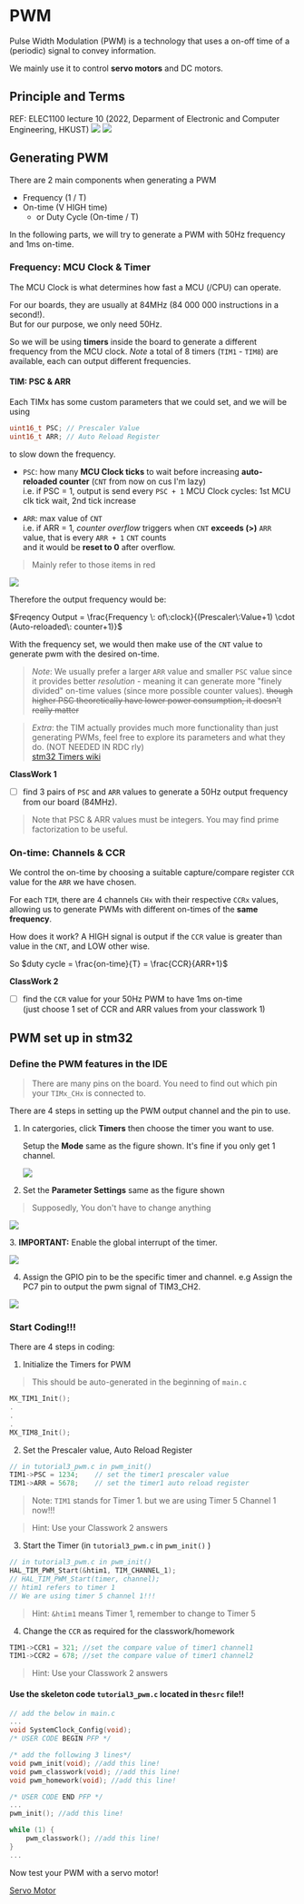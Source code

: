 # PWM
Pulse Width Modulation (PWM) is a technology that uses a on-off time of a (periodic) signal to convey information.

We mainly use it to control **servo motors** and DC motors.

## Principle and Terms
REF: ELEC1100 lecture 10 (2022, Deparment of Electronic and Computer Engineering, HKUST) ![](https://i.imgur.com/jnZB3Kd.jpg) ![](https://i.imgur.com/7Iyfnpg.jpg)

## Generating PWM
There are 2 main components when generating a PWM
- Frequency (1 / T)
- On-time (V HIGH time)
  - or Duty Cycle (On-time / T)

In the following parts, we will try to generate a PWM with 50Hz frequency and 1ms on-time.

### Frequency: MCU Clock & Timer 
The MCU Clock is what determines how fast a MCU (/CPU) can operate.

For our boards, they are usually at 84MHz (84 000 000 instructions in a second!).\
But for our purpose, we only need 50Hz.

So we will be using **timers** inside the board to generate a different frequency from the MCU clock.
*Note* a total of 8 timers (`TIM1` - `TIM8`) are available, each can output different frequencies.

#### TIM: PSC & ARR
Each TIMx has some custom parameters that we could set, and we will be using
```c
uint16_t PSC; // Prescaler Value
uint16_t ARR; // Auto Reload Register
```
to slow down the frequency.

- `PSC`: how many **MCU Clock ticks** to wait before increasing **auto-reloaded counter** (`CNT` from now on cus I'm lazy)\
  i.e. if PSC = 1, output is send every `PSC + 1` MCU Clock cycles: 1st MCU clk tick wait, 2nd tick increase
  
- `ARR`: max value of `CNT`\
  i.e. if ARR = 1, *counter overflow* triggers when `CNT` **exceeds (>)** `ARR` value, that is every `ARR + 1` `CNT` counts\
  and it would be **reset to 0** after overflow.

>Mainly refer to those items in red
>
![](https://imgur.com/YF8xjhF.png)

Therefore the output frequency would be:

$Freqency Output = \frac{Frequency \: of\:clock}{(Prescaler\:Value+1) \cdot (Auto-reloaded\: counter+1)}$

With the frequency set, we would then make use of the `CNT` value to generate pwm with the desired on-time.

> *Note*: We usually prefer a larger `ARR` value and smaller `PSC` value since it provides better *resolution* - meaning it can generate more "finely divided" on-time values (since more possible counter values). ~~though higher PSC theoretically have lower power consumption, it doesn't really matter~~

> *Extra*: the TIM actually provides much more functionality than just generating PWMs, feel free to explore its parameters and what they do. (NOT NEEDED IN RDC rly)\
[stm32 Timers wiki](https://wiki.st.com/stm32mcu/wiki/Getting_started_with_TIM)

**ClassWork 1**
- [ ] find 3 pairs of `PSC` and `ARR` values to generate a 50Hz output frequency from our board (84MHz).

> Note that PSC & ARR values must be integers.
> You may find prime factorization to be useful.

### On-time: Channels & CCR
We control the on-time by choosing a suitable capture/compare register `CCR` value for the `ARR` we have chosen.

For each `TIM`, there are 4 channels `CHx` with their respective `CCRx` values, allowing us to generate PWMs with different on-times of the **same frequency**.

How does it work? A HIGH signal is output if the `CCR` value is greater than value in the `CNT`, and LOW other wise.

So $duty cycle = \frac{on-time}{T} = \frac{CCR}{ARR+1}$

**ClassWork 2**
- [ ] find the `CCR` value for your 50Hz PWM to have 1ms on-time\
      (just choose 1 set of CCR and ARR values from your classwork 1)

## PWM set up in stm32

### Define the PWM features in the IDE

> There are many pins on the board. You need to find out which pin your `TIMx_CHx` is connected to.

There are 4 steps in setting up the PWM output channel and the pin to use.

1. In catergories, click **Timers** then choose the timer you want to use.

   Setup the **Mode** same as the figure shown. It's fine if you only get 1 channel.

   ![](https://i.imgur.com/53oLWQH.png)
2. Set the **Parameter Settings** same as the figure shown

> Supposedly, You don't have to change anything

![](https://i.imgur.com/aNtON0o.png)&#x20;

3\. **IMPORTANT:** Enable the global interrupt of the timer.

![](https://i.imgur.com/z2MDit3.png)

4. Assign the GPIO pin to be the specific timer and channel. e.g Assign the PC7 pin to output the pwm signal of TIM3\_CH2.

![](https://i.imgur.com/MzvaMDI.png)


### Start Coding!!!

There are 4 steps in coding:

1. Initialize the Timers for PWM

> This should be auto-generated in the beginning of `main.c`

```c
MX_TIM1_Init();
.
.
.
MX_TIM8_Init();
```

2. Set the Prescaler value, Auto Reload Register

```c
// in tutorial3_pwm.c in pwm_init()
TIM1->PSC = 1234;    // set the timer1 prescaler value
TIM1->ARR = 5678;    // set the timer1 auto reload register
```

> Note: `TIM1` stands for Timer 1. but we are using Timer 5 Channel 1 now!!!

> Hint: Use your Classwork 2 answers

3. Start the Timer (in `tutorial3_pwm.c` in `pwm_init()` )

```c
// in tutorial3_pwm.c in pwm_init()
HAL_TIM_PWM_Start(&htim1, TIM_CHANNEL_1); 
// HAL_TIM_PWM_Start(timer, channel);
// htim1 refers to timer 1
// We are using timer 5 channel 1!!!
```

> Hint:  `&htim1` means Timer 1, remember to change to Timer 5

4. Change the `CCR` as required for the classwork/homework

```c
TIM1->CCR1 = 321; //set the compare value of timer1 channel1
TIM1->CCR2 = 678; //set the compare value of timer1 channel2
```

> Hint: Use your Classwork 2 answers

#### Use the skeleton code `tutorial3_pwm.c` located in the`src` file!!

```c
// add the below in main.c
...
void SystemClock_Config(void);
/* USER CODE BEGIN PFP */

/* add the following 3 lines*/
void pwm_init(void); //add this line!
void pwm_classwork(void); //add this line!
void pwm_homework(void); //add this line!

/* USER CODE END PFP */
...
pwm_init(); //add this line!

while (1) {
    pwm_classwork(); //add this line!
}   
...
```

Now test your PWM with a servo motor!

[Servo Motor](02-servo_motor.md#connections)
